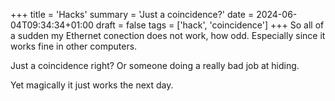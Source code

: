 +++
title = 'Hacks'
summary = 'Just a coincidence?'
date = 2024-06-04T09:34:34+01:00
draft = false
tags = ['hack', 'coincidence']
+++
So all of a sudden my Ethernet conection does not work, how odd. Especially since it works fine in other computers.

Just a coincidence right? Or someone doing a really bad job at hiding.

Yet magically it just works the next day.
